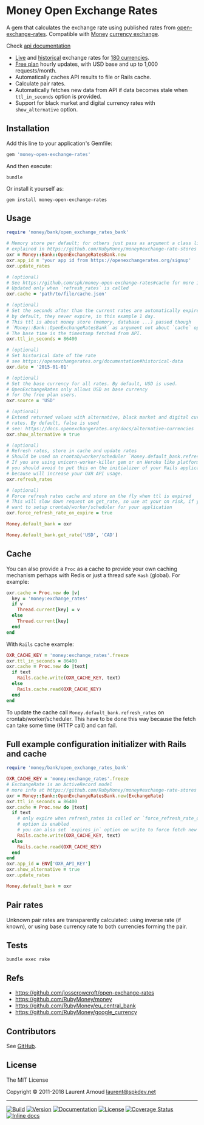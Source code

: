 # Money Open Exchange Rates

A gem that calculates the exchange rate using published rates from
[open-exchange-rates](https://openexchangerates.org/). Compatible with
[Money](https://github.com/RubyMoney/money#currency-exchange) [currency
exchange](http://www.rubydoc.info/gems/money/Money/Bank/VariableExchange).

Check [api documentation](https://docs.openexchangerates.org/)

* [Live](https://docs.openexchangerates.org/docs/latest-json) and
    [historical](https://docs.openexchangerates.org/docs/historical-json)
    exchange rates for
    [180 currencies](https://docs.openexchangerates.org/docs/supported-currencies).
* [Free plan](https://openexchangerates.org/signup) hourly updates, with USD
    base and up to 1,000 requests/month.
* Automatically caches API results to file or Rails cache.
* Calculate pair rates.
* Automatically fetches new data from API if data becomes stale when
    `ttl_in_seconds` option is provided.
* Support for black market and digital currency rates with `show_alternative`
    option.

## Installation

Add this line to your application's Gemfile:

~~~ ruby
gem 'money-open-exchange-rates'
~~~

And then execute:

~~~
bundle
~~~

Or install it yourself as:

~~~
gem install money-open-exchange-rates
~~~

## Usage

~~~ ruby
require 'money/bank/open_exchange_rates_bank'

# Memory store per default; for others just pass as argument a class like
# explained in https://github.com/RubyMoney/money#exchange-rate-stores
oxr = Money::Bank::OpenExchangeRatesBank.new
oxr.app_id = 'your app id from https://openexchangerates.org/signup'
oxr.update_rates

# (optional)
# See https://github.com/spk/money-open-exchange-rates#cache for more info
# Updated only when `refresh_rates` is called
oxr.cache = 'path/to/file/cache.json'

# (optional)
# Set the seconds after than the current rates are automatically expired
# by default, they never expire, in this example 1 day.
# This ttl is about money store (memory, database ...) passed though
# `Money::Bank::OpenExchangeRatesBank` as argument not about `cache` option.
# The base time is the timestamp fetched from API.
oxr.ttl_in_seconds = 86400

# (optional)
# Set historical date of the rate
# see https://openexchangerates.org/documentation#historical-data
oxr.date = '2015-01-01'

# (optional)
# Set the base currency for all rates. By default, USD is used.
# OpenExchangeRates only allows USD as base currency
# for the free plan users.
oxr.source = 'USD'

# (optional)
# Extend returned values with alternative, black market and digital currency
# rates. By default, false is used
# see: https://docs.openexchangerates.org/docs/alternative-currencies
oxr.show_alternative = true

# (optional)
# Refresh rates, store in cache and update rates
# Should be used on crontab/worker/scheduler `Money.default_bank.refresh_rates`
# If you are using unicorn-worker-killer gem or on Heroku like platform,
# you should avoid to put this on the initializer of your Rails application,
# because will increase your OXR API usage.
oxr.refresh_rates

# (optional)
# Force refresh rates cache and store on the fly when ttl is expired
# This will slow down request on get_rate, so use at your on risk, if you don't
# want to setup crontab/worker/scheduler for your application
oxr.force_refresh_rate_on_expire = true

Money.default_bank = oxr

Money.default_bank.get_rate('USD', 'CAD')
~~~

## Cache

You can also provide a `Proc` as a cache to provide your own caching mechanism
perhaps with Redis or just a thread safe `Hash` (global). For example:

~~~ ruby
oxr.cache = Proc.new do |v|
  key = 'money:exchange_rates'
  if v
    Thread.current[key] = v
  else
    Thread.current[key]
  end
end
~~~

With `Rails` cache example:

~~~ ruby
OXR_CACHE_KEY = 'money:exchange_rates'.freeze
oxr.ttl_in_seconds = 86400
oxr.cache = Proc.new do |text|
  if text
    Rails.cache.write(OXR_CACHE_KEY, text)
  else
    Rails.cache.read(OXR_CACHE_KEY)
  end
end
~~~

To update the cache call `Money.default_bank.refresh_rates` on
crontab/worker/scheduler. This have to be done this way because the fetch can
take some time (HTTP call) and can fail.

## Full example configuration initializer with Rails and cache

~~~ ruby
require 'money/bank/open_exchange_rates_bank'

OXR_CACHE_KEY = 'money:exchange_rates'.freeze
# ExchangeRate is an ActiveRecord model
# more info at https://github.com/RubyMoney/money#exchange-rate-stores
oxr = Money::Bank::OpenExchangeRatesBank.new(ExchangeRate)
oxr.ttl_in_seconds = 86400
oxr.cache = Proc.new do |text|
  if text
    # only expire when refresh_rates is called or `force_refresh_rate_on_expire`
    # option is enabled
    # you can also set `expires_in` option on write to force fetch new rates
    Rails.cache.write(OXR_CACHE_KEY, text)
  else
    Rails.cache.read(OXR_CACHE_KEY)
  end
end
oxr.app_id = ENV['OXR_API_KEY']
oxr.show_alternative = true
oxr.update_rates

Money.default_bank = oxr
~~~

## Pair rates

Unknown pair rates are transparently calculated: using inverse rate (if known),
or using base currency rate to both currencies forming the pair.

## Tests

~~~
bundle exec rake
~~~

## Refs

* <https://github.com/josscrowcroft/open-exchange-rates>
* <https://github.com/RubyMoney/money>
* <https://github.com/RubyMoney/eu_central_bank>
* <https://github.com/RubyMoney/google_currency>

## Contributors

See [GitHub](https://github.com/spk/money-open-exchange-rates/graphs/contributors).

## License

The MIT License

Copyright © 2011-2018 Laurent Arnoud <laurent@spkdev.net>

---
[![Build](https://img.shields.io/travis-ci/spk/money-open-exchange-rates.svg)](https://travis-ci.org/spk/money-open-exchange-rates)
[![Version](https://img.shields.io/gem/v/money-open-exchange-rates.svg)](https://rubygems.org/gems/money-open-exchange-rates)
[![Documentation](https://img.shields.io/badge/doc-rubydoc-blue.svg)](http://www.rubydoc.info/gems/money-open-exchange-rates)
[![License](https://img.shields.io/badge/license-MIT-blue.svg)](http://opensource.org/licenses/MIT "MIT")
[![Coverage Status](https://img.shields.io/coveralls/github/spk/money-open-exchange-rates.svg)](https://coveralls.io/github/spk/money-open-exchange-rates?branch=master)
[![Inline docs](https://inch-ci.org/github/spk/money-open-exchange-rates.svg?branch=master)](http://inch-ci.org/github/spk/money-open-exchange-rates)
